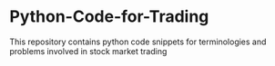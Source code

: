# Python-Code-for-Trading
This repository contains python code snippets for terminologies and problems involved in stock market trading
